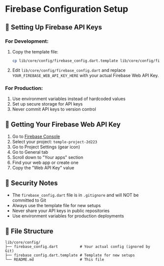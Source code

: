 # Firebase Configuration Setup

## 🔐 Setting Up Firebase API Keys

### For Development:

1. Copy the template file:

   ```bash
   cp lib/core/config/firebase_config.dart.template lib/core/config/firebase_config.dart
   ```

2. Edit `lib/core/config/firebase_config.dart` and replace `YOUR_FIREBASE_WEB_API_KEY_HERE` with your actual Firebase Web API Key.

### For Production:

1. Use environment variables instead of hardcoded values
2. Set up secure storage for API keys
3. Never commit API keys to version control

## 🔑 Getting Your Firebase Web API Key

1. Go to [Firebase Console](https://console.firebase.google.com)
2. Select your project: `temple-project-2d223`
3. Go to Project Settings (gear icon)
4. Go to General tab
5. Scroll down to "Your apps" section
6. Find your web app or create one
7. Copy the "Web API Key" value

## 🚨 Security Notes

- The `firebase_config.dart` file is in `.gitignore` and will NOT be committed to Git
- Always use the template file for new setups
- Never share your API keys in public repositories
- Use environment variables for production deployments

## 📁 File Structure

```
lib/core/config/
├── firebase_config.dart          # Your actual config (ignored by Git)
├── firebase_config.dart.template # Template for new setups
└── README.md                     # This file
```


